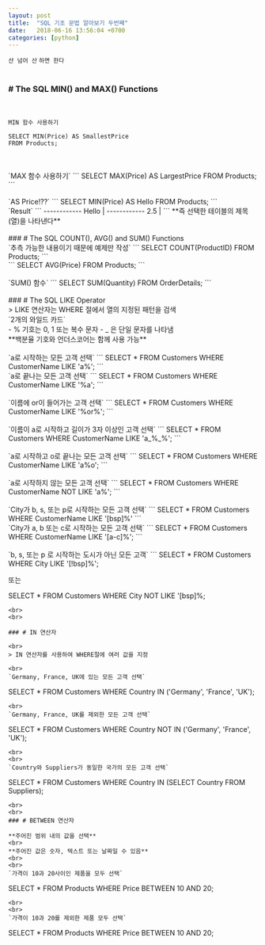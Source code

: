 ```yaml
---
layout: post
title:  "SQL 기초 문법 알아보기 두번째"
date:   2018-06-16 13:56:04 +0700
categories: [python]
---
```

`산 넘어 산` `하면 한다`
<br>
<br>
###  # The SQL MIN() and MAX() Functions

<br>

`MIN 함수 사용하기`
```
SELECT MIN(Price) AS SmallestPrice
FROM Products;
```
<br>
<br>
`MAX 함수 사용하기`
```
SELECT MAX(Price) AS LargestPrice
FROM Products;
```
<br>
<br>
`AS Price!??`
```
SELECT MIN(Price) AS Hello
FROM Products;
```
<br>
`Result`
```
------------
Hello |
------------
2.5   |
```
**즉 선택한 테이블의 제목(열)을 나타낸다**
<br>
<br>
### # The SQL COUNT(), AVG() and SUM() Functions

<br>
`추측 가능한 내용이기 때문에 예제만 작성`
```
SELECT COUNT(ProductID)
FROM Products;
```
<br>
```
SELECT AVG(Price)
FROM Products;
```
<br>
<br>
`SUM() 함수`
```
SELECT SUM(Quantity)
FROM OrderDetails;
```
<br>
<br>
### # The SQL LIKE Operator

<br>
> LIKE 연산자는 WHERE 절에서 열의 지정된 패턴을 검색

<br>
`2개의 와일드 카드`
<br>
- % 기호는 0, 1 또는 복수 문자
- _ 은 단일 문자를 나타냄

<br>
**백분율 기호와 언더스코어는 함께 사용 가능**
<br>
<br>
`a로 시작하는 모든 고객 선택`
```
SELECT * FROM Customers
WHERE CustomerName LIKE 'a%';
```
<br>
`a로 끝나는 모든 고객 선택`
```
SELECT * FROM Customers
WHERE CustomerName LIKE '%a';
```
<br>
<br>
`이름에 or이 들어가는 고객 선택`
```
SELECT * FROM Customers
WHERE CustomerName LIKE '%or%';
```
<br>
<br>
`이름이 a로 시작하고 길이가 3자 이상인 고객 선택`
```
SELECT * FROM Customers
WHERE CustomerName LIKE 'a_%_%';
```
<br>
<br>
`a로 시작하고 o로 끝나는 모든 고객 선택`
```
SELECT * FROM Customers
WHERE CustomerName LIKE 'a%o';
```
<br>
<br>
`a로 시작하지 않는 모든 고객 선택`
```
SELECT * FROM Customers
WHERE CustomerName NOT LIKE 'a%';
```
<br>
<br>
`City가 b, s, 또는 p로 시작하는 모든 고객 선택`
```
SELECT * FROM Customers
WHERE CustomerName LIKE '[bsp]%'
```
<br>
`City가 a, b 또는 c로 시작하는 모든 고객 선택`
```
SELECT * FROM Customers
WHERE CustomerName LIKE '[a-c]%';
```
<br>
<br>
`b, s, 또는 p 로 시작하는 도시가 아닌 모든 고객`
```
SELECT * FROM Customers
WHERE City LIKE '[!bsp]%';

또는

SELECT * FROM Customers
WHERE City NOT LIKE '[bsp]%;
```
<br>
<br>

### # IN 연산자

<br>
> IN 연산자를 사용하여 WHERE절에 여러 값을 지정

<br>
`Germany, France, UK에 있는 모든 고객 선택`
```
SELECT * FROM Customers
WHERE Country IN ('Germany', 'France', 'UK');
```
<br>
`Germany, France, UK를 제외한 모든 고객 선택`
```
SELECT * FROM Customers
WHERE Country NOT IN ('Germany', 'France', 'UK');
```
<br>
<br>
`Country와 Suppliers가 동일한 국가의 모든 고객 선택`
```
SELECT * FROM Customers
WHERE Country IN (SELECT Country FROM Suppliers);
```
<br>
<br>
### # BETWEEN 연산자

**주어진 범위 내의 값을 선택**
<br>
**주어진 값은 숫자, 텍스트 또는 날짜일 수 있음**
<br>
<br>
`가격이 10과 20사이인 제품을 모두 선택`
```
SELECT * FROM Products
WHERE Price BETWEEN 10 AND 20;
```
<br>
<br>
`가격이 10과 20를 제외한 제품 모두 선택`
```
SELECT * FROM Products
WHERE Price BETWEEN 10 AND 20;
```
